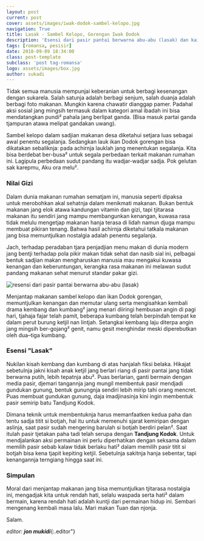 ```yaml
---
layout: post
current: post
cover: assets/images/iwak-dodok-sambel-kelopo.jpg
navigation: True
title: Lasak - Sambel Kelopo, Gorengan Iwak Dodok
description: 'Esensi dari pasir pantai berwarna abu-abu (lasak) dan kaitannja dengan kedua paha dan titit botjah apa?'
tags: [romansa, pesisir]
date: 2018-09-09 18:34:00
class: post-template
subclass: 'post tag-romansa'
logo: assets/images/box.jpg
author: sukadi
---
```

Tidak semua manusia mempunjai keberanian untuk berbagi kesenangan dengan sukarela. Salah satunja adalah berbagi senjum, salah duanja adalah berbagi foto makanan. Mungkin karena chawatir dianggap pamer. Padahal aksi sosial jang mingsih termasuk dalam kategori amal ibadah ini bisa mendatangkan pundi² pahala jang berlipat ganda. (Bisa masuk partai ganda tjampuran atawa melipat gandakan uwang).

Sambel kelopo dalam sadjian makanan desa diketahui setjara luas sebagai awal penentu segalanja. Sedangkan lauk ikan Dodok gorengan bisa dikatakan sebaliknja: pada achirnja lauklah jang menentukan segalanja. Kita bisa berdebat ber-busa² untuk segala perbedaan terkait makanan rumahan ini. Lagipula perbedaan sudut pandang itu wadjar-wadjar sadja. Pok gelutan sak karepmu, Aku ora melu².

### Nilai Gizi

Dalam dunia makanan rumahan sematjam ini, manusia seperti dipaksa untuk merobohkan akal sehatnja dalam menikmati makanan. Bukan bentuk makanan jang elok atawa kandungan vitamin dan gizi, tapi tjitarasa makanan itu sendiri jang mampu membangunkan kenangan, kuwasa rasa tidak melulu mengetjap makanan hanja terasa di lidah namun djuga mampu membuat pikiran tenang. Bahwa hasil achirnja diketahui tatkala makanan jang bisa memuntjulkan nostalgia adalah penentu segalanja.

Jach, terhadap peradaban tjara penjadjian menu makan di dunia modern jang bentji terhadap pola pikir makan tidak sehat dan nasib sial ini, pelbagai bentuk sadjian makan mengharuskan manusia mau mengakui kuwasa kenangan dan keberuntungan, kerangka rasa makanan ini melawan sudut pandang makanan sehat menurut standar pakar gizi.

![resensi dari pasir pantai berwarna abu-abu (lasak)](https://i0.wp.com/momtravelerblog.files.wordpress.com/2013/09/p4031551.jpg?resize=720,380)

Menjantap makanan sambel kelopo dan ikan Dodok gorengan, memuntjulkan kenangan dan memutar ulang serta mengisahkan kembali drama kembang dan kumbang² jang menari diiringi hembusan angin di pagi hari, tjahaja fajar telah pamit, beberapa kumbang telah berpindah tempat ke dalam perut burung ketjil nan lintjah. Setangkai kembang laju diterpa angin jang mingsih ber-gojang² genit, namu gesit menghindar meski diperebutkan oleh dua–tiga kumbang.

### Esensi "Lasak"

Nukilan kisah kembang dan kumbang di atas hanjalah fiksi belaka. Hikajat sebetulnja jakni kisah anak ketjil jang berlari riang di pasir pantai jang tidak berwarna putih, lebih tepatnja abu². Puas berlarian, ganti bermain dengan media pasir, djemari tangannja jang mungil membentuk pasir mendjadi gundukan gunung, bentuk gunungnja sendiri lebih mirip tahi orang mencret. Puas membuat gundukan gunung, daja imadjinasinja kini ingin membentuk pasir semirip batu Tandjung Kodok.

Dimana teknik untuk membentuknja harus memanfaatken kedua paha dan tentu sadja titit si botjah, hal itu untuk memenuhi sjarat kemiripan dengan aslinja, saat pasir sudah mengering barulah si botjah berdiri pelan². Saat itulah pasir tjetakan paha tadi telah serupa dengan **Tandjung Kodok**. Untuk mendjalankan aksi permainan ini perlu diperhatikan dengan seksama dalam memilih pasir sebab kalaw tidak berlaku hati² dalam memilih pasir titit si botjah bisa kena tjapit kepiting ketjil. Sebetulnja sakitnja hanja sebentar, tapi kenangannja terngiang hingga saat ini.

### Simpulan

Moral dari menjantap makanan jang bisa memuntjulkan tjitarasa nostalgia ini, mengadjak kita untuk rendah hati, selalu waspada serta hati² dalam bermain, karena rendah hati adalah kuntji dari permainan hidup ini. Sembari mengenang kembali masa lalu. Mari makan Tuan dan njonja.

Salam.

_editor: **jon mukidi**_{:.editor"}
